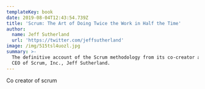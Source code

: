 ```yaml
---
templateKey: book
date: 2019-08-04T12:43:54.739Z
title: 'Scrum: The Art of Doing Twice the Work in Half the Time'
author:
  name: Jeff Sutherland
  url: 'https://twitter.com/jeffsutherland'
image: /img/515tsl4uozl.jpg
summary: >-
  The definitive account of the Scrum methodology from its co-creator and the
  CEO of Scrum, Inc., Jeff Sutherland.
---
```

Co creator of scrum
